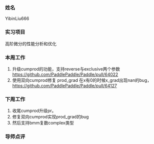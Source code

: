 ### 姓名
YibinLiu666

### 实习项目
高阶微分的性能分析和优化

### 本周工作
1. 升级cumprod的功能，支持reverse与exclusive两个参数 https://github.com/PaddlePaddle/Paddle/pull/64022
2. 使用双向cumprod修复 prod_grad 在x有0的时候x_grad出现nan的bug，https://github.com/PaddlePaddle/Paddle/pull/64127

### 下周工作

1. 收尾cumprod升级pr。
2. 修复双向cumprod实现prod_grad的bug
3. 然后支持bmm复数complex类型

### 导师点评

